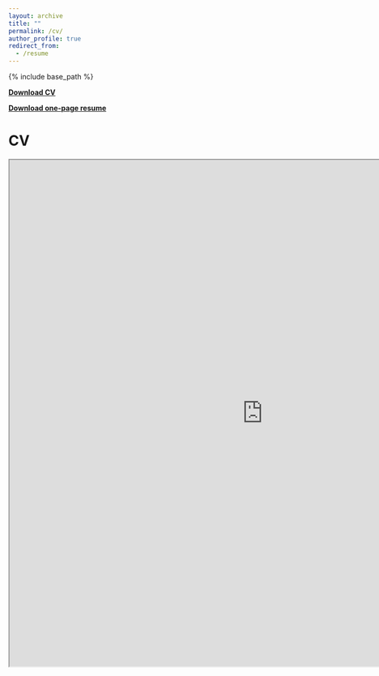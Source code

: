 ```yaml
---
layout: archive
title: ""
permalink: /cv/
author_profile: true
redirect_from:
  - /resume
---
```


{% include base_path %}

[**Download CV**](https://drive.google.com/open?id=1Pz8FJ7JI4OsqtQu_n4azGI_wt9NfcZio)

[**Download one-page resume**](https://drive.google.com/open?id=0B9P6ibwpWyg4NmxpQW41OTdHQUk)

# CV

<iframe src="https://drive.google.com/file/d/1Pz8FJ7JI4OsqtQu_n4azGI_wt9NfcZio/preview" width="1000" height="1000"></iframe>
